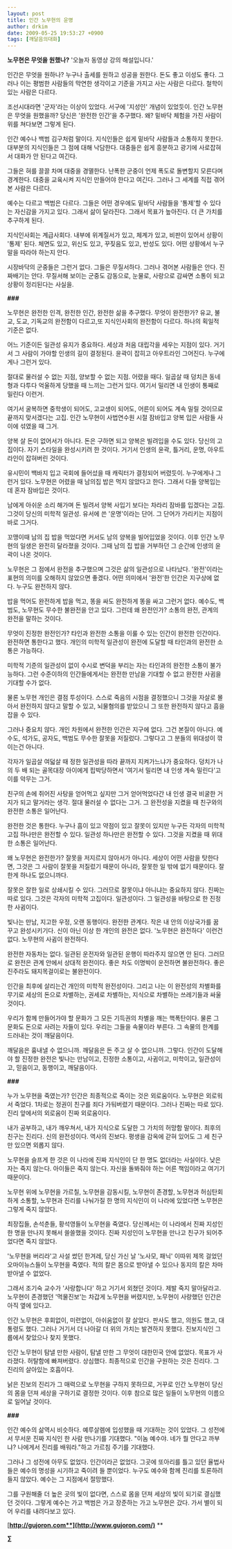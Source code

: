 ```yaml
---
layout: post
title: 인간 노무현의 운명
author: drkim
date: 2009-05-25 19:53:27 +0900
tags: [깨달음의대화]
---
```

**노무현은 무엇을 원했나?** 
'오늘자 동영상 강의 해설입니다.'

인간은 무엇을 원하나? 누구나 출세를 원하고 성공을 원한다. 돈도 좋고 이성도 좋다. 그러나 이는 평범한 사람들의 막연한 생각이고 기준을 가지고 사는 사람은 다르다. 철학이 있는 사람은 다르다.

조선시대라면 '군자'라는 이상이 있었다. 서구에 '지성인' 개념이 있었듯이. 인간 노무현은 무엇을 원했을까? 당신은 '완전한 인간'을 추구했다. 왜? 밑바닥 체험을 가진 사람이 위를 쳐다보면 그렇게 된다.

인간 예수나 백범 김구처럼 말이다. 지식인들은 쉽게 밑바닥 사람들과 소통하지 못한다. 대부분의 지식인들은 그 점에 대해 낙담한다. 대중들은 쉽게 흥분하고 광기에 사로잡혀서 대화가 안 된다고 여긴다.

그들은 혀를 끌끌 차며 대중을 경멸한다. 난폭한 군중이 언제 폭도로 돌변할지 모른다며 경계한다. 대중을 교육시켜 지식인 만들어야 한다고 여긴다. 그러나 그 세계를 직접 겪어본 사람은 다르다. 

예수는 다르고 백범은 다르다. 그들은 어떤 경우에도 밑바닥 사람들을 '통제'할 수 있다는 자신감을 가지고 있다. 그래서 삶이 달라진다. 그래서 목표가 높아진다. 더 큰 가치를 추구하게 된다.

지식인사회는 계급사회다. 내부에 위계질서가 있고, 체계가 있고, 비판이 있어서 상황이 '통제' 된다. 체면도 있고, 위신도 있고, 꾸짖음도 있고, 반성도 있다. 어떤 상황에서 누구 말을 따라야 하는지 안다. 

시장바닥의 군중들은 그런거 없다. 그들은 무질서하다. 그러나 겪어본 사람들은 안다. 진짜배기는 안다. 무질서해 보이는 군중도 감동으로, 눈물로, 사랑으로 감싸면 소통이 되고 상황이 정리된다는 사실을.

**###**

노무현은 완전한 인격, 완전한 인간, 완전한 삶을 추구했다. 무엇이 완전한가? 유교, 불교, 도교, 기독교의 완전함이 다르고,또 지식인사회의 완전함이 다르다. 하나의 획일적 기준은 없다.

어느 기준이든 일관성 유지가 중요하다. 세상과 처음 대립각을 세우는 지점이 있다. 거기서 그 사람이 가야할 인생의 길이 결정된다. 윤곽이 잡히고 아우트라인 그어진다. 누구에게나 그런거 있다.

절대로 물러설 수 없는 지점, 양보할 수 없는 지점. 어렸을 때다. 일곱살 때 덩치큰 동네형과 다투다 억울하게 당했을 때 느끼는 그런거 있다. 여기서 밀리면 내 인생이 통째로 밀린다 이런거.

여기서 굴복하면 중학생이 되어도, 고교생이 되어도, 어른이 되어도 계속 밀릴 것이므로 끝까지 맞서겠다는 고집. 인간 노무현이 사법연수원 시절 잠바입고 양복 입은 사람들 사이에 섞였을 때 그거.

양복 살 돈이 없어서가 아니다. 돈은 구하면 되고 양복은 빌려입을 수도 있다. 당신의 고집이다. 자기 스타일을 완성시키려 한 것이다. 거기서 인생의 윤곽, 틀거리, 운명, 아우트라인이 잡혀버린 것이다.

유시민이 백바지 입고 국회에 들어섰을 때 캐릭터가 결정되어 버렸듯이. 누구에게나 그런거 있다. 노무현은 어렸을 때 남의집 밥은 먹지 않았다고 한다. 그래서 다들 양복입는데 혼자 잠바입은 것이다.

남에게 아쉬운 소리 해가며 돈 빌려서 양복 사입기 보다는 차라리 잠바를 입겠다는 고집. 그것이 당신의 미학적 일관성. 유서에 쓴 '운명'이라는 단어. 그 단어가 가리키는 지점이 바로 그거다. 

꼬맹이때 남의 집 밥을 먹었다면 커서도 남의 양복을 빌어입었을 것이다. 이후 인간 노무현의 일생은 완전히 달라졌을 것이다. 그때 남의 집 밥을 거부하던 그 순간에 인생의 윤곽이 나온 것이다. 

노무현은 그 점에서 완전을 추구했으며 그것은 삶의 일관성으로 나타났다. '완전'이라는 표현의 의미를 오해하지 않았으면 좋겠다. 어떤 의미에서 '완전'한 인간은 지구상에 없다. 누구도 완전하지 않다.

밥을 먹어도 완전하게 밥을 먹고, 똥을 싸도 완전하게 똥을 싸고 그런거 없다. 예수도, 백범도, 노무현도 무수한 불완전을 안고 있다. 그런데 왜 완전인가? 소통의 완전, 관계의 완전을 말하는 것이다.

무엇이 진정한 완전인가? 타인과 완전한 소통을 이룰 수 있는 인간이 완전한 인간이다. 완전하면 통한다고 했다. 개인의 미학적 일관성이 완전에 도달할 때 타인과의 완전한 소통은 가능하다.

미학적 기준의 일관성이 없이 수시로 변덕을 부리는 자는 타인과의 완전한 소통이 불가능하다. 그런 수준이하의 인간들에게서는 완전한 만남을 기대할 수 없고 완전한 사귐을 기대할 수가 없다.

물론 노무현 개인은 결점 투성이다. 스스로 죽음의 시점을 결정했으니 그것을 자살로 몰아서 완전하지 않다고 말할 수 있고, 뇌물혐의를 받았으니 그 또한 완전하지 않다고 흠을 잡을 수 있다.

그러나 중요치 않다. 개인 차원에서 완전한 인간은 지구에 없다. 그건 본질이 아니다. 예수도, 석가도, 공자도, 백범도 무수한 잘못을 저질렀다. 그렇다고 그 분들의 위대성이 깎이는건 아니다. 

각자가 일곱살 여덟살 때 정한 일관성을 따라 끝까지 지켜가느냐가 중요하다. 덩치가 나의 두 배 되는 골목대장 아이에게 핍박당하면서 '여기서 밀리면 내 인생 계속 밀린다'고 이를 악무는 그거.

친구의 손에 쥐어진 사탕을 얻어먹고 싶지만 그거 얻어먹었다간 내 인생 결국 비굴한 거지가 되고 말거라는 생각. 절대 물러설 수 없다는 그거. 그 완전성을 지켰을 때 친구와의 완전한 소통은 일어난다.

완전한 것은 통한다. 누구나 흠이 있고 약점이 있고 잘못이 있지만 누구든 각자의 미학적 고집 하나만은 완전할 수 있다. 일관성 하나만은 완전할 수 있다. 그것을 지켰을 때 위대한 소통은 일어난다.

왜 노무현은 완전한가? 잘못을 저지르지 않아서가 아니다. 세상이 어떤 사람을 탓한다면, 그것은 그 사람이 잘못을 저질렀기 때문이 아니라, 잘못한 일 밖에 없기 때문이다. 잘한게 하나도 없으니까다.

잘못은 잘한 일로 상쇄시킬 수 있다. 그러므로 잘못이냐 아니냐는 중요하지 않다. 진짜는 따로 있다. 그것은 각자의 미학적 고집이다. 일관성이다. 그 일관성을 바탕으로 한 진정한 사귐이다.

빛나는 만남, 지고한 우정, 오랜 동행이다. 완전한 관계다. 작은 내 안의 이상국가를 꿈 꾸고 완성시키기다. 신이 아닌 이상 한 개인의 완전은 없다. '노무현은 완전하다' 이런건 없다. 노무현의 사귐이 완전하다. 

완전한 자동차는 없다. 일관된 운전자와 일관된 운행이 따라주지 않으면 안 된다. 그러므로 완전은 관계 안에서 상대적 완전이다. 좋은 차도 이명박이 운전하면 불완전하다. 좋은 진주라도 돼지목걸이로는 불완전이다. 

인간을 최후에 살리는건 개인의 미학적 완전성이다. 그리고 나는 이 완전성의 차별화를 무기로 세상의 돈으로 차별하는, 권세로 차별하는, 지식으로 차별하는 쓰레기들과 싸울 것이다. 

우리가 함께 만들어가야 할 문화가 그 모든 기득권의 차별을 깨는 핵폭탄이다. 물론 그 문화도 돈으로 사려는 자들이 있다. 우리는 그들을 속물이라 부른다. 그 속물의 한계를 드러내는 것이 깨달음이다.

깨달음은 흉내낼 수 없으니까. 깨달음은 돈 주고 살 수 없으니까. 그렇다. 인간이 도달해야 할 진정한 완전은 빛나는 만남이고, 진정한 소통이고, 사귐이고, 미학이고, 일관성이고, 믿음이고, 동행이고, 깨달음이다.

**###**

누가 노무현을 죽였는가? 인간은 최종적으로 죽이는 것은 외로움이다. 노무현은 외로워서 죽었다. 1차로는 정권이 친구를 죄다 가둬버렸기 때문이다. 그러나 진짜는 따로 있다. 진리 앞에서의 외로움이 진짜 외로움이다.

내가 공부하고, 내가 깨우쳐서, 내가 지식으로 도달한 그 가치의 허망함 말이다. 최후의 친구는 진리다. 신의 완전성이다. 역사의 진보다. 평생을 감옥에 갇혀 있어도 그 세 친구만 있으면 외롭지 않다.

노무현을 슬프게 한 것은 이 나라에 진짜 지식인이 단 한 명도 없더라는 사실이다. 낮은 자는 죽지 않는다. 아이들은 죽지 않는다. 자신을 돌봐줘야 하는 어른 책임이라고 여기기 때문이다. 

노무현 위에 노무현을 가르칠, 노무현을 감동시킬, 노무현이 존경할, 노무현과 허심탄회하게 소통할, 노무현과 진리를 나눠가질 한 명의 지식인이 이 나라에 있었다면 노무현은 그렇게 죽지 않았다.

최장집들, 손석춘들, 황석영들이 노무현을 죽였다. 당신께서는 이 나라에서 진짜 지성인 한 명을 만나지 못해서 쓸쓸했을 것이다. 진짜 지성인이 노무현을 만나고 친구가 되어주었다면 죽지 않았다. 

'노무현을 버리라'고 사설 썼던 한겨레, 당신 가신 날 '노사모, 패닉' 이따위 제목 걸었던 오마이뉴스들이 노무현을 죽였다. 적의 칼은 몸으로 받아낼 수 있으나 동지의 칼은 차마 받아낼 수 없었다.

그래서 조기숙 교수가 '사랑합니다' 하고 거기서 외쳤던 것이다. 제발 죽지 말아달라고. 노무현이 존경했던 '먹물진보'는 차갑게 노무현을 버렸지만, 노무현이 사랑했던 인간은 아직 옆에 있다고.

인간 노무현은 후회없이, 미련없이, 아쉬움없이 잘 살았다. 판사도 했고, 의원도 했고, 대통령도 했다. 그러나 거기서 더 나아갈 더 위의 가치는 발견하지 못했다. 진보지식인 그룹에서 찾았으나 찾지 못했다.

인간 노무현이 탐낼 만한 사람이, 탐낼 만한 그 무엇이 대한민국 안에 없었다. 목표가 사라졌다. 허탈함에 빠져버렸다. 상심했다. 최종적으로 인간을 구원하는 것은 진리다. 그 진리의 살아있는 호흡이다. 

낡은 진보의 진리가 그 매력으로 노무현을 구하지 못하므로, 거꾸로 인간 노무현이 당신의 몸을 던져 세상을 구하기로 결정한 것이다. 이후 참으로 많은 일들이 노무현의 이름으로 일어날 것이다. 

**###**

인간 예수의 삶역시 비슷하다. 예루살렘에 입성했을 때 기대하는 것이 있었다. 그 성전에서 무서운 진짜 지식인 한 사람 만나기를 기대했다. "이놈 예수야. 네가 뭘 안다고 까부냐? 나에게서 진리를 배워라."하고 가르침 주기를 기대했다.

그러나 그 성전에 아무도 없었다. 인간이라곤 없었다. 그곳에 또아리를 틀고 있던 율법사들은 예수의 명성을 시기하고 죽이려 들 뿐이었다. 누구도 예수와 함께 진리를 토론하려들지 않았다. 예수는 그 지점에서 절망했다. 

그를 구원해줄 더 높은 곳의 빛이 없다면, 스스로 몸을 던져 세상의 빛이 되기로 결심했던 것이다. 그렇게 예수는 가고 백범은 가고 장준하는 가고 노무현은 갔다. 가서 별이 되어 우리를 내려다보고 있다.

[**http://gujoron.com**](http://www.gujoron.com/)** 
**

**∑**